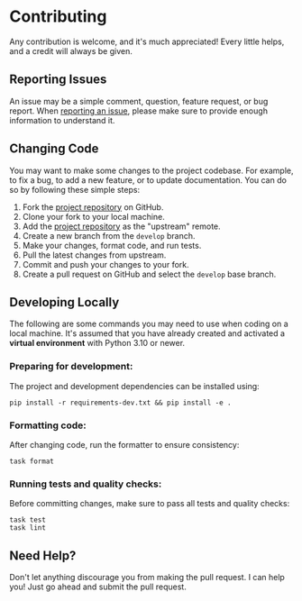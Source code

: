 # Contributing

Any contribution is welcome, and it's much appreciated! Every little helps, and
a credit will always be given.

## Reporting Issues

An issue may be a simple comment, question, feature request, or bug report. When
[reporting an issue], please make sure to provide enough information to
understand it.

[reporting an issue]: https://github.com/dralshehri/luhn-validator/issues/new

## Changing Code

You may want to make some changes to the project codebase. For example, to fix a
bug, to add a new feature, or to update documentation. You can do so by
following these simple steps:

1. Fork the [project repository] on GitHub.
2. Clone your fork to your local machine.
3. Add the [project repository] as the "upstream" remote.
4. Create a new branch from the `develop` branch.
5. Make your changes, format code, and run tests.
6. Pull the latest changes from upstream.
7. Commit and push your changes to your fork.
8. Create a pull request on GitHub and select the `develop` base branch.

[project repository]: https://github.com/dralshehri/luhn-validator

## Developing Locally

The following are some commands you may need to use when coding on a local
machine. It's assumed that you have already created and activated a **virtual
environment** with Python 3.10 or newer.

### Preparing for development:

The project and development dependencies can be installed using:

```shell
pip install -r requirements-dev.txt && pip install -e .
```

### Formatting code:

After changing code, run the formatter to ensure consistency:

```shell
task format
```

### Running tests and quality checks:

Before committing changes, make sure to pass all tests and quality checks:

```shell
task test
task lint
```

## Need Help?

Don't let anything discourage you from making the pull request. I can help you!
Just go ahead and submit the pull request.
